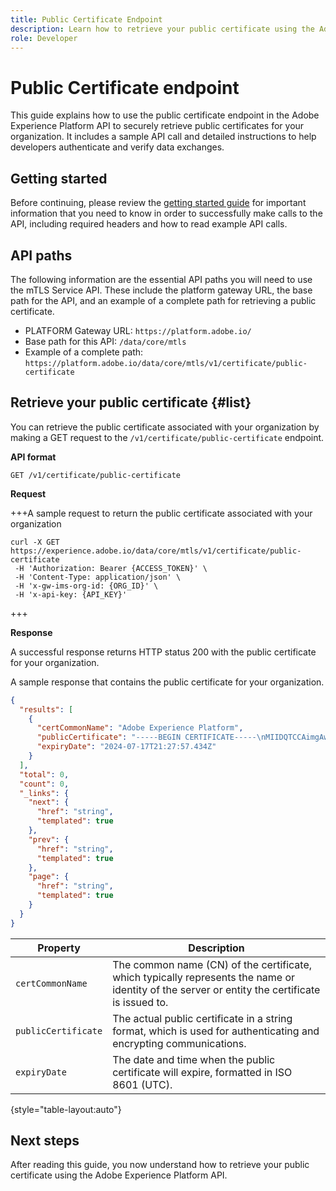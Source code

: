 ```yaml
---
title: Public Certificate Endpoint
description: Learn how to retrieve your public certificate using the Adobe Experience Platform API.
role: Developer
---
```

# Public Certificate endpoint

This guide explains how to use the public certificate endpoint in the Adobe Experience Platform API to securely retrieve public certificates for your organization. It includes a sample API call and detailed instructions to help developers authenticate and verify data exchanges.

## Getting started

Before continuing, please review the [getting started guide](./getting-started.md) for important information that you need to know in order to successfully make calls to the API, including required headers and how to read example API calls.

## API paths

The following information are the essential API paths you will need to use the mTLS Service API. These include the platform gateway URL, the base path for the API, and an example of a complete path for retrieving a public certificate.

- PLATFORM Gateway URL: `https://platform.adobe.io/`
- Base path for this API: `/data/core/mtls`
- Example of a complete path: `https://platform.adobe.io/data/core/mtls/v1/certificate/public-certificate`

## Retrieve your public certificate {#list}

You can retrieve the public certificate associated with your organization by making a GET request to the `/v1/certificate/public-certificate` endpoint.

**API format**

```http
GET /v1/certificate/public-certificate
```

<!-- 
The following optional query parameters can be used when retrieving your public certificate.

| Query parameter | Description | Example |
| --------------- | ----------- | ------- |
| `page` | **Required** Specifies which page the results of your public certificate request will start from. | `page=5` |
| `limit` | **Required** The maximum number of public certificates you want retrieved per page. | `limit=20` |
 -->

**Request**

+++A sample request to return the public certificate associated with your organization

```shell
curl -X GET https://experience.adobe.io/data/core/mtls/v1/certificate/public-certificate
 -H 'Authorization: Bearer {ACCESS_TOKEN}' \
 -H 'Content-Type: application/json' \
 -H 'x-gw-ims-org-id: {ORG_ID}' \
 -H 'x-api-key: {API_KEY}' 
```

+++

**Response**

A successful response returns HTTP status 200 with the public certificate for your organization.

A sample response that contains the public certificate for your organization.

```json
{
  "results": [
    {
      "certCommonName": "Adobe Experience Platform",
      "publicCertificate": "-----BEGIN CERTIFICATE-----\nMIIDQTCCAimgAwIBAgITBmyfACAfma......KJY5u89CjAwj\n-----END CERTIFICATE-----",
      "expiryDate": "2024-07-17T21:27:57.434Z"
    }
  ],
  "total": 0,
  "count": 0,
  "_links": {
    "next": {
      "href": "string",
      "templated": true
    },
    "prev": {
      "href": "string",
      "templated": true
    },
    "page": {
      "href": "string",
      "templated": true
    }
  }
}
```

| Property  |  Description |
| --- | --- |
| `certCommonName` | The common name (CN) of the certificate, which typically represents the name or identity of the server or entity the certificate is issued to.|
| `publicCertificate` | The actual public certificate in a string format, which is used for authenticating and encrypting communications.|
| `expiryDate` | The date and time when the public certificate will expire, formatted in ISO 8601 (UTC).|

{style="table-layout:auto"}



## Next steps

After reading this guide, you now understand how to retrieve your public certificate using the Adobe Experience Platform API. 

<!-- To test this API call, navigate to the [MTLS API reference page]() to interact with the Experience Platform API endpoints. -->

<!-- Add link after developer page is live -->

